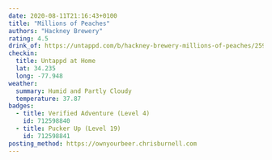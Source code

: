 ```yaml
---
date: 2020-08-11T21:16:43+0100
title: "Millions of Peaches"
authors: "Hackney Brewery"
rating: 4.5
drink_of: https://untappd.com/b/hackney-brewery-millions-of-peaches/2596244
checkin:
  title: Untappd at Home
  lat: 34.235
  long: -77.948
weather:
  summary: Humid and Partly Cloudy
  temperature: 37.87
badges:
  - title: Verified Adventure (Level 4)
    id: 712598840
  - title: Pucker Up (Level 19)
    id: 712598841
posting_method: https://ownyourbeer.chrisburnell.com
---
```

